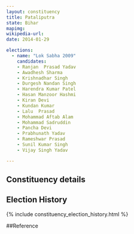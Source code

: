 ```yaml
---
layout: constituency
title: Pataliputra
state: Bihar
mapimg: 
wikipedia-url: 
date: 2014-01-29

elections: 
  - name: "Lok Sabha 2009"
    candidates: 
    - Ranjan  Prasad Yadav 
    - Awadhesh Sharma 
    - Krishnadhar Singh 
    - Durgesh Nandan Singh 
    - Harendra Kumar Patel 
    - Hasan Manzoor Hashmi 
    - Kiran Devi 
    - Kundan Kumar 
    - Lalu  Prasad 
    - Mohammad Aftab Alam 
    - Mohammad Sadruddin 
    - Pancha Devi 
    - Prabhunath Yadav 
    - Rameshwar Prasad 
    - Sunil Kumar Singh 
    - Vijay Singh Yadav 

---
```

## Constituency details


## Election History
{% include constituency_election_history.html %}

##Reference
